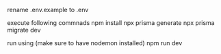 rename .env.example to .env

execute following commnads
npm install
npx prisma generate
npx prisma migrate dev

run using (make sure to have nodemon installed)
npm run dev
